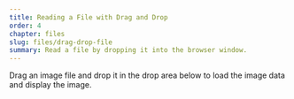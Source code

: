```yaml
---
title: Reading a File with Drag and Drop
order: 4
chapter: files
slug: files/drag-drop-file
summary: Read a file by dropping it into the browser window.
---
```


Drag an image file and drop it in the drop area below to load the image data and display the image.

